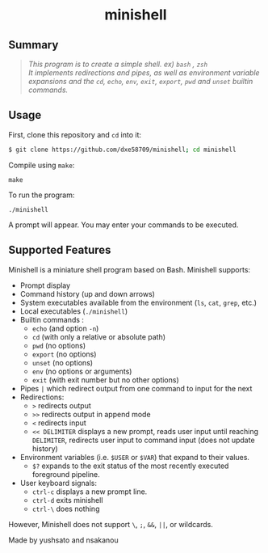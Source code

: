 <h1 align="center">
	minishell
</h1>

## Summary
> <i>This program is to create a simple shell. ex) ``bash`` , ``zsh``<br>
It implements redirections and pipes, as well as environment variable expansions and the `cd`, `echo`, `env`, `exit`, `export`, `pwd` and `unset` builtin commands.</i>

## Usage

First, clone this repository and `cd` into it:

```zsh
$ git clone https://github.com/dxe58709/minishell; cd minishell
```
Compile using `make`:
```
make
```

To run the program:

```shell
./minishell
```
A prompt will appear. You may enter your commands to be executed.

## Supported Features

Minishell is a miniature shell program based on Bash. Minishell supports:
* Prompt display
* Command history (up and down arrows)
* System executables available from the environment (`ls`, `cat`, `grep`, etc.)
* Local executables (`./minishell`)
* Builtin commands :
  * `echo` (and option `-n`)
  * `cd` (with only a relative or absolute path)
  * `pwd` (no options)
  * `export` (no options)
  * `unset` (no options)
  * `env` (no options or arguments)
  * `exit` (with exit number but no other options) 
* Pipes `|` which redirect output from one command to input for the next
* Redirections:
  * `>` redirects output
  * `>>` redirects output in append mode
  * `<` redirects input
  * `<< DELIMITER` displays a new prompt, reads user input until reaching `DELIMITER`, redirects user input to command input (does not update history)
* Environment variables (i.e. `$USER` or `$VAR`) that expand to their values.
  * `$?` expands to the exit status of the most recently executed foreground pipeline.
* User keyboard signals:
  * `ctrl-c` displays a new prompt line.
  * `ctrl-d` exits minishell
  * `ctrl-\` does nothing

However, Minishell does not support `\`, `;`, `&&`, `||`, or wildcards.<br>

Made by yushsato and nsakanou

